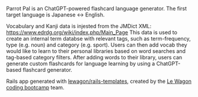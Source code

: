 Parrot Pal is an ChatGPT-powered flashcard language generator. The first target language is Japanese <-> English.

Vocabulary and Kanji data is injested from the JMDict XML: https://www.edrdg.org/wiki/index.php/Main_Page
This data is used to create an internal term databse with relevant tags, such as term-frequency, type (e.g. noun) and category (e.g. sport).
Users can then add vocab they would like to learn to their personal libraries based on word searches and tag-based category filters. 
After adding words to their library, users can generate custom flashcards for language learning by using a ChatGPT-based flashcard generator. 

Rails app generated with [lewagon/rails-templates](https://github.com/lewagon/rails-templates), created by the [Le Wagon coding bootcamp](https://www.lewagon.com) team.
